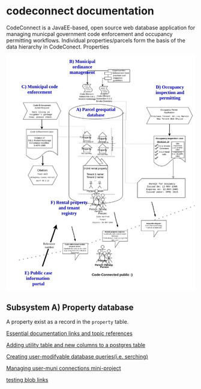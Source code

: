 # codeconnect documentation
CodeConnect is a JavaEE-based, open source web database application for managing municpal government code enforcement and occupancy permitting workflows. Individual properties/parcels form the basis of the data hierarchy in CodeConect. Properties  

![CodeConnect system components](img/ccoverview.jpg)

## Subsystem A) Property database
A property exist as a record in the `property` table. 


[Essential documentation links and topic references](references.md)

[Adding utility table and new columns to a postgres table](pg-add-table-columns.md)

[Creating user-modifyable database queries(i.e. serching)](searching.md)

[Managing user-muni connections mini-project](muni-user-project.md)

[testing blob links](/blob/master/src/main/webapp/restricted/navContainer_restricted.xhtml "nav conatiner")

